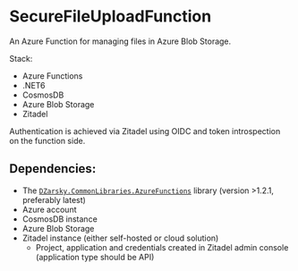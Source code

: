 # SecureFileUploadFunction

An Azure Function for managing files in Azure Blob Storage.

Stack:
- Azure Functions
- .NET6
- CosmosDB
- Azure Blob Storage
- Zitadel

Authentication is achieved via Zitadel using OIDC and token introspection on the function side.

## Dependencies:

- The [`DZarsky.CommonLibraries.AzureFunctions`](https://nuget.dzarsky.eu/packages/dzarsky.commonlibraries.azurefunctions/1.2.1) library (version >1.2.1, preferably latest)
- Azure account
- CosmosDB instance
- Azure Blob Storage
- Zitadel instance (either self-hosted or cloud solution)
    - Project, application and credentials created in Zitadel admin console (application type should be API)
